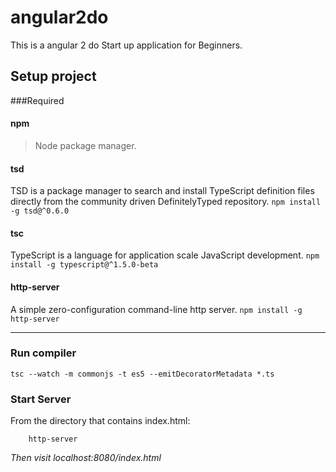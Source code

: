 # angular2do
This is a angular 2 do Start up application for Beginners. 


## Setup project

###Required

#### npm
> Node package manager.
    
#### tsd 
TSD is a package manager to search and install TypeScript definition files directly from the community driven DefinitelyTyped repository.
`
    npm install -g tsd@^0.6.0
`

#### tsc 
TypeScript is a language for application scale JavaScript development.
`
    npm install -g typescript@^1.5.0-beta
`

#### http-server 
A simple zero-configuration command-line http server.
`
    npm install -g http-server
`

---


### Run compiler
```
tsc --watch -m commonjs -t es5 --emitDecoratorMetadata *.ts
```

### Start Server
From the directory that contains index.html:
```
    http-server
```

*Then visit localhost:8080/index.html*
